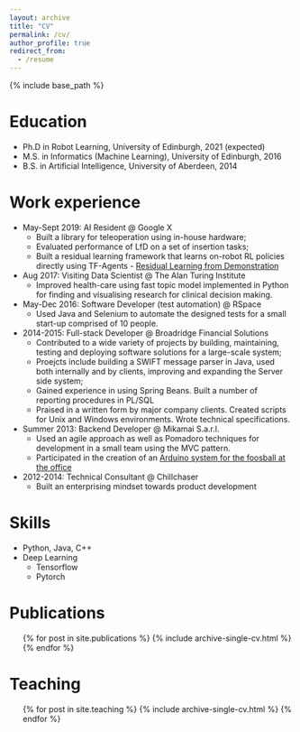 ```yaml
---
layout: archive
title: "CV"
permalink: /cv/
author_profile: true
redirect_from:
  - /resume
---
```


{% include base_path %}

Education
======
* Ph.D in Robot Learning, University of Edinburgh, 2021 (expected)
* M.S. in Informatics (Machine Learning), University of Edinburgh, 2016
* B.S. in Artificial Intelligence, University of Aberdeen, 2014

Work experience
======

* May-Sept 2019: AI Resident @ Google X
  * Built a library for teleoperation using in-house hardware;
  * Evaluated performance of LfD on a set of insertion tasks;
  * Built a residual learning framework that learns on-robot RL policies directly using TF-Agents - [Residual Learning from Demonstration](https://arxiv.org/pdf/2008.07682.pdf)
* Aug 2017: Visiting Data Scientist @ The Alan Turing Institute
  * Improved health-care using fast topic model implemented in Python for finding and visualising research for clinical decision making.
* May-Dec 2016: Software Developer (test automation) @ RSpace
  * Used Java and Selenium to automate the designed tests for a small start-up comprised of 10 people.
* 2014-2015: Full-stack Developer @ Broadridge Financial Solutions
  * Contributed to a wide variety of projects by building, maintaining, testing and deploying software solutions for a large-scale system;
  * Proejcts include building a SWIFT message parser in Java, used both internally and by clients, improving and expanding the Server side system;
  * Gained experience in using Spring Beans. Built a number of reporting procedures in PL/SQL
  * Praised in a written form by major company clients. Created scripts for Unix and Windows environments. Wrote technical specifications.
* Summer 2013: Backend Developer @ Mikamai S.a.r.l.
  * Used an agile approach as well as Pomadoro techniques for development in a small team using the MVC pattern.
  * Participated in the creation of an [Arduino system for the foosball at the office](https://github.com/handsomecode/smart-foosball)
* 2012-2014: Technical Consultant @ Chillchaser
  * Built an enterprising mindset towards product development


Skills
======
* Python, Java, C++
* Deep Learning
  * Tensorflow
  * Pytorch

Publications
======
  <ul>{% for post in site.publications %}
    {% include archive-single-cv.html %}
  {% endfor %}</ul>

Teaching
======
  <ul>{% for post in site.teaching %}
    {% include archive-single-cv.html %}
  {% endfor %}</ul>

